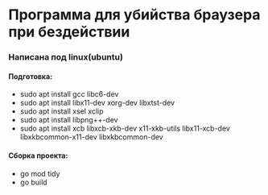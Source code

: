 # Программа для убийства браузера при бездействии
### Написана под linux(ubuntu)

#### Подготовка:

- sudo apt install gcc libc6-dev
- sudo apt install libx11-dev xorg-dev libxtst-dev
- sudo apt install xsel xclip
- sudo apt install libpng++-dev
- sudo apt install xcb libxcb-xkb-dev x11-xkb-utils libx11-xcb-dev libxkbcommon-x11-dev libxkbcommon-dev

#### Сборка проекта:
- go mod tidy
- go build